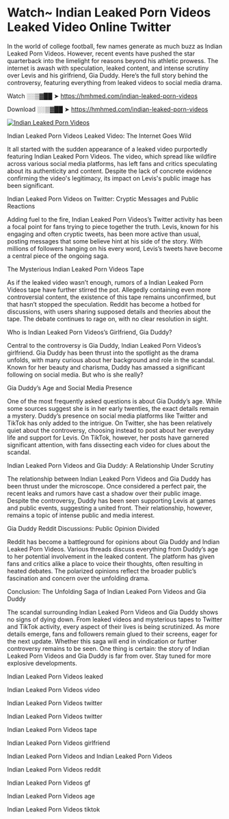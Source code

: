 # Watch~ Indian Leaked Porn Videos Leaked Video Online Twitter

In the world of college football, few names generate as much buzz as Indian Leaked Porn Videos. However, recent events have pushed the star quarterback into the limelight for reasons beyond his athletic prowess. The internet is awash with speculation, leaked content, and intense scrutiny over Levis and his girlfriend, Gia Duddy. Here’s the full story behind the controversy, featuring everything from leaked videos to social media drama.

Watch ░░▒▓██ ➤ https://hmhmed.com/indian-leaked-porn-videos

Download ░░▒▓██ ➤ https://hmhmed.com/indian-leaked-porn-videos

[![Indian Leaked Porn Videos](https://i.imgur.com/dJHk4Zq.gif)](https://hmhmed.com/indian-leaked-porn-videos)

Indian Leaked Porn Videos Leaked Video: The Internet Goes Wild

It all started with the sudden appearance of a leaked video purportedly featuring Indian Leaked Porn Videos. The video, which spread like wildfire across various social media platforms, has left fans and critics speculating about its authenticity and content. Despite the lack of concrete evidence confirming the video's legitimacy, its impact on Levis's public image has been significant.

Indian Leaked Porn Videos on Twitter: Cryptic Messages and Public Reactions

Adding fuel to the fire, Indian Leaked Porn Videos’s Twitter activity has been a focal point for fans trying to piece together the truth. Levis, known for his engaging and often cryptic tweets, has been more active than usual, posting messages that some believe hint at his side of the story. With millions of followers hanging on his every word, Levis’s tweets have become a central piece of the ongoing saga.

The Mysterious Indian Leaked Porn Videos Tape

As if the leaked video wasn’t enough, rumors of a Indian Leaked Porn Videos tape have further stirred the pot. Allegedly containing even more controversial content, the existence of this tape remains unconfirmed, but that hasn’t stopped the speculation. Reddit has become a hotbed for discussions, with users sharing supposed details and theories about the tape. The debate continues to rage on, with no clear resolution in sight.

Who is Indian Leaked Porn Videos’s Girlfriend, Gia Duddy?

Central to the controversy is Gia Duddy, Indian Leaked Porn Videos’s girlfriend. Gia Duddy has been thrust into the spotlight as the drama unfolds, with many curious about her background and role in the scandal. Known for her beauty and charisma, Duddy has amassed a significant following on social media. But who is she really?

Gia Duddy’s Age and Social Media Presence

One of the most frequently asked questions is about Gia Duddy’s age. While some sources suggest she is in her early twenties, the exact details remain a mystery. Duddy’s presence on social media platforms like Twitter and TikTok has only added to the intrigue. On Twitter, she has been relatively quiet about the controversy, choosing instead to post about her everyday life and support for Levis. On TikTok, however, her posts have garnered significant attention, with fans dissecting each video for clues about the scandal.

Indian Leaked Porn Videos and Gia Duddy: A Relationship Under Scrutiny

The relationship between Indian Leaked Porn Videos and Gia Duddy has been thrust under the microscope. Once considered a perfect pair, the recent leaks and rumors have cast a shadow over their public image. Despite the controversy, Duddy has been seen supporting Levis at games and public events, suggesting a united front. Their relationship, however, remains a topic of intense public and media interest.

Gia Duddy Reddit Discussions: Public Opinion Divided

Reddit has become a battleground for opinions about Gia Duddy and Indian Leaked Porn Videos. Various threads discuss everything from Duddy’s age to her potential involvement in the leaked content. The platform has given fans and critics alike a place to voice their thoughts, often resulting in heated debates. The polarized opinions reflect the broader public’s fascination and concern over the unfolding drama.

Conclusion: The Unfolding Saga of Indian Leaked Porn Videos and Gia Duddy

The scandal surrounding Indian Leaked Porn Videos and Gia Duddy shows no signs of dying down. From leaked videos and mysterious tapes to Twitter and TikTok activity, every aspect of their lives is being scrutinized. As more details emerge, fans and followers remain glued to their screens, eager for the next update. Whether this saga will end in vindication or further controversy remains to be seen. One thing is certain: the story of Indian Leaked Porn Videos and Gia Duddy is far from over. Stay tuned for more explosive developments.

Indian Leaked Porn Videos leaked

Indian Leaked Porn Videos video

Indian Leaked Porn Videos twitter

Indian Leaked Porn Videos twitter

Indian Leaked Porn Videos tape

Indian Leaked Porn Videos girlfriend

Indian Leaked Porn Videos and Indian Leaked Porn Videos

Indian Leaked Porn Videos reddit

Indian Leaked Porn Videos gf

Indian Leaked Porn Videos age

Indian Leaked Porn Videos tiktok